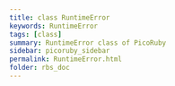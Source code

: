 ```yaml
---
title: class RuntimeError
keywords: RuntimeError
tags: [class]
summary: RuntimeError class of PicoRuby
sidebar: picoruby_sidebar
permalink: RuntimeError.html
folder: rbs_doc
---
```

